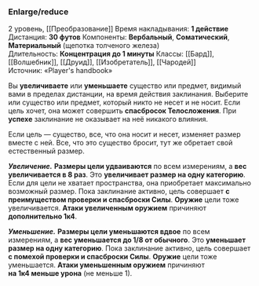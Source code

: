 ### Enlarge/reduce

2 уровень, [[Преобразование]]
Время накладывания: **1 действие**
Дистанция: **30 футов**
Компоненты: **Вербальный**, **Соматический**, **Материальный** (щепотка толченого железа)
Длительность: **Концентрация до 1 минуты**
Классы: [[Бард]], [[Волшебник]], [[Друид]], [[Изобретатель]], [[Чародей]]
Источник: «Player's handbook»

Вы **увеличиваете** или **уменьшаете** существо или предмет, видимый вами в пределах дистанции, на время действия заклинания. Выберите или существо или предмет, который никто не несет и не носит. Если цель хочет, она может совершить **спасбросок Телосложения**. При **успехе** заклинание не оказывает на неё никакого влияния.

Если цель — существо, все, что она носит и несет, изменяет размер вместе с ней. Все, что это существо бросит, тут же обретает свой естественный размер.

_**Увеличение.**_ **Размеры цели удваиваются** по всем измерениям, а **вес увеличивается в 8 раз**. Это **увеличивает размер на одну категорию**. Если для цели не хватает пространства, она приобретает максимально возможный размер. Пока заклинание активно, цель совершает **с преимуществом проверки и спасброски Силы**. **Оружие** цели тоже увеличивается. **Атаки увеличенным оружием** причиняют **дополнительно 1к4**.

**_Уменьшение._** **Размеры цели уменьшаются вдвое** по всем измерениям, а **вес уменьшается до 1/8 от обычного**. Это **уменьшает размер на одну категорию**. Пока заклинание активно, цель совершает **с помехой проверки и спасброски Силы**. **Оружие** цели тоже уменьшается. **Атаки уменьшенным оружием** причиняют **на 1к4 меньше урона** (не меньше 1).